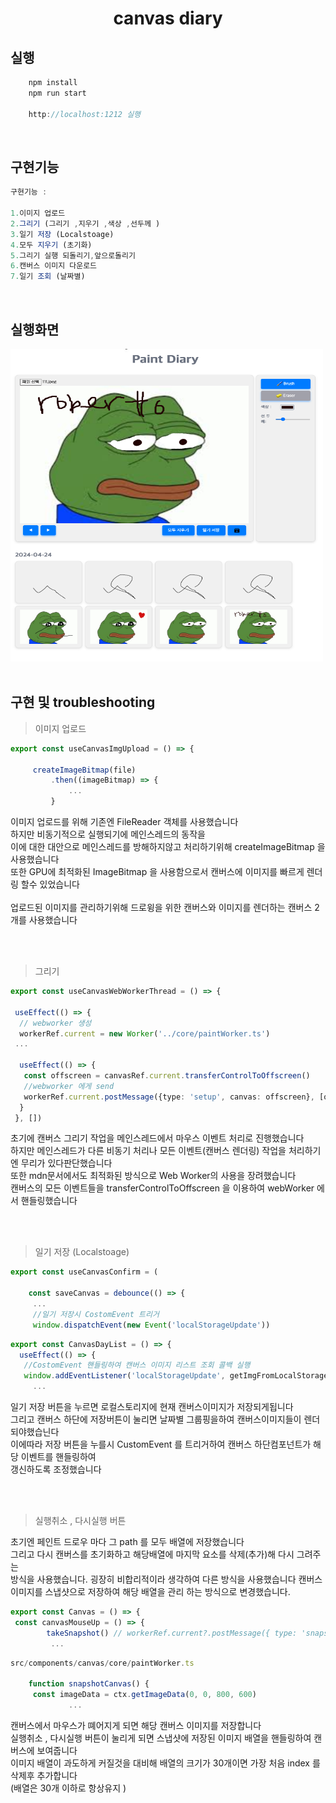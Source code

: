 <h1 align="center">canvas diary
</h1>



## 실행
```typescript
    npm install
    npm run start 

    http://localhost:1212 실행
```

</br>

## 구현기능
```typescript
구현기능 : 

1.이미지 업로드
2.그리기 (그리기 ,지우기 ,색상 ,선두께 )
3.일기 저장 (Localstoage)
4.모두 지우기 (초기화)
5.그리기 실행 되돌리기,앞으로돌리기
6.캔버스 이미지 다운로드
7.일기 조회 (날짜별)
```

</br>


## 실행화면
<img src="img_1.png" width="500" height="500" />

</br>
</br>

## 구현 및 troubleshooting


> 이미지 업로드 
```typescript
export const useCanvasImgUpload = () => {
    
     createImageBitmap(file)
         .then((imageBitmap) => {
             ...
         }
```
이미지 업로드를 위해 기존엔 FileReader 객체를 사용했습니다 </br>
하지만 비동기적으로 실행되기에 메인스레드의 동작을 </br>
이에 대한 대안으로 메인스레드를 방해하지않고 처리하기위해 createImageBitmap 을 사용했습니다 </br>
또한 GPU에 최적화된 ImageBitmap 을 사용함으로서  캔버스에 이미지를 빠르게 렌더링 할수 있었습니다 </br>
</br>
업로드된 이미지를 관리하기위해 드로윙을 위한 캔버스와 이미지를 렌더하는 캔버스 2개를 사용했습니다 

</br>
</br>


> 그리기

```typescript
export const useCanvasWebWorkerThread = () => {

 useEffect(() => {
  // webworker 생성
  workerRef.current = new Worker('../core/paintWorker.ts')
 ...

  useEffect(() => {
   const offscreen = canvasRef.current.transferControlToOffscreen()
   //webworker 에게 send 
   workerRef.current.postMessage({type: 'setup', canvas: offscreen}, [offscreen])
  }
 }, [])

```

초기에 캔버스 그리기 작업을 메인스레드에서 마우스 이벤트 처리로 진행했습니다 </br>
하지만 메인스레드가 다른 비동기 처리나 모든 이벤트(캔버스 렌더링) 작업을 처리하기엔 무리가 있다판단했습니다 </br>
또한 mdn문서에서도 최적화된 방식으로 Web Worker의 사용을 장려했습니다 </br>
캔버스의 모든 이벤트들을 transferControlToOffscreen 을 이용하여 webWorker 에서 핸들링했습니다 

</br>
</br>

>일기 저장 (Localstoage)
> 
```typescript
export const useCanvasConfirm = (
        
    const saveCanvas = debounce(() => {
     ...
     //일기 저장시 CostomEvent 트리거 
     window.dispatchEvent(new Event('localStorageUpdate'))

```
```typescript
export const CanvasDayList = () => {
  useEffect(() => {
   //CostomEvent 핸들링하여 캔버스 이미지 리스트 조회 콜백 실행 
   window.addEventListener('localStorageUpdate', getImgFromLocalStorage)
     ...

```

일기 저장 버튼을 누르면 로컬스토리지에 현재 캔버스이미지가 저장되게됩니다 </br>
그리고 캔버스 하단에 저장버튼이 눌리면  날짜별 그룹핑을하여 캔버스이미지들이 렌더되야했습닌다 </br>
이에따라 저장 버튼을 누를시 CustomEvent 를 트리거하여 캔버스 하단컴포넌트가 해당 이벤트를 핸들링하여</br>
갱신하도록 조정했습니다

</br>
</br>

>실행취소 , 다시실행 버튼

초기엔 페인트 드로우 마다 그 path 를 모두 배열에 저장했습니다 </br>
그리고 다시 캔버스를 초기화하고 해당배열에 마지막 요소를 삭제(추가)해 다시 그려주는</br>
방식을 사용했습니다. 굉장히 비합리적이라 생각하여 다른 방식을 사용했습니다
캔버스이미지를 스냅샷으로 저장하여 해당 배열을 관리 하는 방식으로 변경했습니다. 
```typescript
export const Canvas = () => {
 const canvasMouseUp = () => {
        takeSnapshot() // workerRef.current?.postMessage({ type: 'snapshot' })
         ...
```
```typescript
src/components/canvas/core/paintWorker.ts

    function snapshotCanvas() {
     const imageData = ctx.getImageData(0, 0, 800, 600)
             ...

```
캔버스에서 마우스가 뗴어지게 되면 해당 캔버스 이미지를 저장합니다</br>
실행취소 , 다시실행 버튼이 눌리게 되면 스냅샷에 저장된 이미지 배열을 핸들링하여 캔버스에 보여줍니다</br>
이미지 배열이 과도하게 커질것을 대비해 배열의 크기가 30개이면 가장 처음 index 를 삭제후 추가합니다</br>
(배열은 30개 이하로 항상유지 )

</br>
</br>

